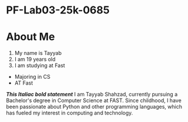 # PF-Lab03-25k-0685
# About Me
1. My name is Tayyab
2. I am 19 years old
3. I am studying at Fast
- Majoring in CS
- AT Fast

**_This Italiac bold statement_**
I am Tayyab Shahzad, currently pursuing a Bachelor's degree in Computer Science at FAST. Since childhood, I have been passionate about Python and other programming languages, which has fueled my interest in computing and technology.
